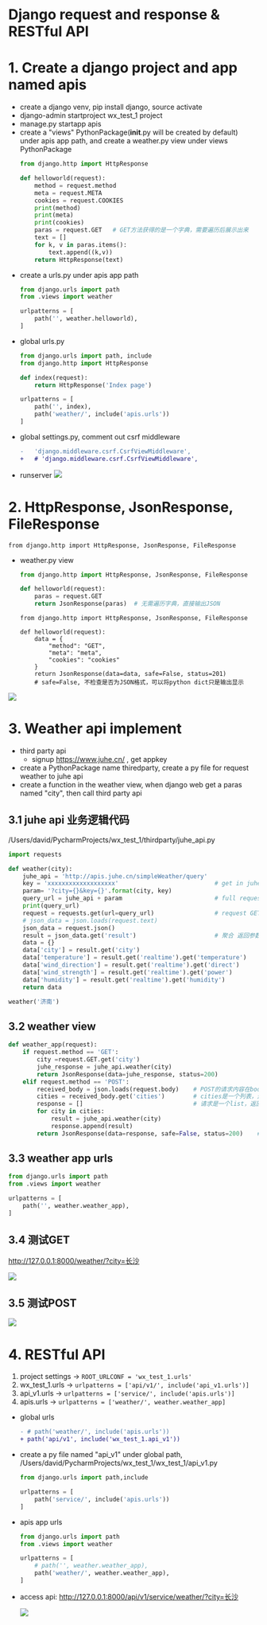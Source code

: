 # Django request and response & RESTful API
# 1. Create a django project and app named apis
- create a django venv, pip install django, source activate
- django-admin startproject wx_test_1 project
- manage.py startapp apis
- create a "views" PythonPackage(__init__.py will be created by default) under apis app path, and create a weather.py view under views PythonPackage
  ```python
  from django.http import HttpResponse

  def helloworld(request):
      method = request.method
      meta = request.META
      cookies = request.COOKIES
      print(method)
      print(meta)
      print(cookies)
      paras = request.GET   # GET方法获得的是一个字典，需要遍历后展示出来
      text = []
      for k, v in paras.items():
          text.append((k,v))
      return HttpResponse(text)
  ```
- create a urls.py under apis app path
  ```python
  from django.urls import path
  from .views import weather

  urlpatterns = [
      path('', weather.helloworld),
  ]
  ```
- global urls.py
  ```python
  from django.urls import path, include
  from django.http import HttpResponse

  def index(request):
      return HttpResponse('Index page')

  urlpatterns = [
      path('', index),
      path('weather/', include('apis.urls'))
  ]
  ```
- global settings.py, comment out csrf middleware
  ```diff
  -   'django.middleware.csrf.CsrfViewMiddleware',
  +   # 'django.middleware.csrf.CsrfViewMiddleware',
  ```
- runserver
  ![](https://i.loli.net/2019/06/08/5cfb448ac786349064.png)
  
# 2. HttpResponse, JsonResponse, FileResponse
```
from django.http import HttpResponse, JsonResponse, FileResponse
```
- weather.py view
  ```python
  from django.http import HttpResponse, JsonResponse, FileResponse

  def helloworld(request):
      paras = request.GET
      return JsonResponse(paras)  # 无需遍历字典，直接输出JSON
  ```
  ```
  from django.http import HttpResponse, JsonResponse, FileResponse

  def helloworld(request):
      data = {
          "method": "GET",
          "meta": "meta",
          "cookies": "cookies"
      }
      return JsonResponse(data=data, safe=False, status=201)
      # safe=False, 不检查是否为JSON格式，可以将python dict只是输出显示
  ```
![](https://i.loli.net/2019/06/08/5cfb479b470f666501.png)
  
# 3. Weather api implement

- third party api
  - signup https://www.juhe.cn/ , get appkey
- create a PythonPackage name thiredparty, create a py file for request weather to juhe api
- create a function in the weather view, when django web get a paras named "city", then call third party api 

## 3.1 juhe api 业务逻辑代码
/Users/david/PycharmProjects/wx_test_1/thirdparty/juhe_api.py
```python
import requests

def weather(city):
    juhe_api = 'http://apis.juhe.cn/simpleWeather/query'
    key = 'xxxxxxxxxxxxxxxxxxx'                           # get in juhe console
    param= '?city={}&key={}'.format(city, key)
    query_url = juhe_api + param                          # full request api
    print(query_url)
    request = requests.get(url=query_url)                 # request GET mothod to juhe api server
    # json_data = json.loads(request.text)
    json_data = request.json()
    result = json_data.get('result')                      # 聚合 返回参数说明，架构会变
    data = {}
    data['city'] = result.get('city')
    data['temperature'] = result.get('realtime').get('temperature')
    data['wind_direction'] = result.get('realtime').get('direct')
    data['wind_strength'] = result.get('realtime').get('power')
    data['humidity'] = result.get('realtime').get('humidity')
    return data

weather('济南')
```
## 3.2 weather view
```python
def weather_app(request):
    if request.method == 'GET':
        city =request.GET.get('city')
        juhe_response = juhe_api.weather(city)
        return JsonResponse(data=juhe_response, status=200)
    elif request.method == 'POST':
        received_body = json.loads(request.body)    # POST的请求内容在body内
        cities = received_body.get('cities')        # cities是一个列表，这个名称是自己定的，postman发送POST请求时用
        response = []                               # 请求是一个list，返回也是list
        for city in cities:
            result = juhe_api.weather(city)
            response.append(result)
        return JsonResponse(data=response, safe=False, status=200)    # safe=False，因为这是list，不是json
```
## 3.3 weather app urls
```python
from django.urls import path
from .views import weather

urlpatterns = [
    path('', weather.weather_app),
]
```
## 3.4 测试GET

http://127.0.0.1:8000/weather/?city=长沙

![](https://i.loli.net/2019/06/08/5cfb642daf57739215.png)

## 3.5 测试POST

![](https://i.loli.net/2019/06/08/5cfb64331814076453.png)


# 4. RESTful API
1. project settings -> `ROOT_URLCONF = 'wx_test_1.urls'`
2. wx_test_1.urls -> `urlpatterns = ['api/v1/', include('api_v1.urls')]`
3. api_v1.urls -> `urlpatterns = ['service/', include('apis.urls')]`
4. apis.urls -> `urlpatterns = ['weather/', weather.weather_app]`

- global urls
  ```diff
  - # path('weather/', include('apis.urls'))
  + path('api/v1', include('wx_test_1.api_v1'))
  ```
- create a py file named "api_v1" under global path, /Users/david/PycharmProjects/wx_test_1/wx_test_1/api_v1.py
  ```python
  from django.urls import path,include

  urlpatterns = [
      path('service/', include('apis.urls'))
  ]
  ```
- apis app urls
  ```python
  from django.urls import path
  from .views import weather

  urlpatterns = [
      # path('', weather.weather_app),
      path('weather/', weather.weather_app),
  ]
  ```
- access api: http://127.0.0.1:8000/api/v1/service/weather/?city=长沙

  ![](https://i.loli.net/2019/06/08/5cfb6a5b56e4a51686.png)




























